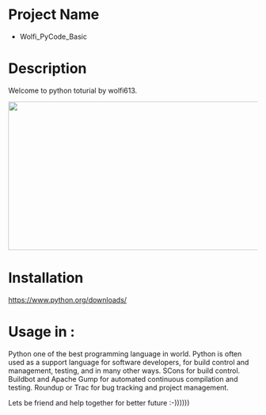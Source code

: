 # Project Name
  - Wolfi_PyCode_Basic
# Description 
Welcome to python toturial by wolfi613.

<img width="800" height="300" src="https://sdzwildlifeexplorers.org/sites/default/files/2018-09/python-green-tree-python.jpg">

# Installation 
 https://www.python.org/downloads/
# Usage in :
 Python one of the best programming language in world. Python is often used as a support language for software developers, for build control and management, testing, and in many other ways. SCons for build control. Buildbot and Apache Gump for automated continuous compilation and testing. Roundup or Trac for bug tracking and project management.


Lets be friend and help together for better future :-))))))
